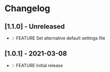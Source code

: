 # Changelog

## [1.1.0] - Unreleased

* 💡 FEATURE Set alternative default settings file


## [1.0.1] - 2021-03-08

* 💡 FEATURE Initial release